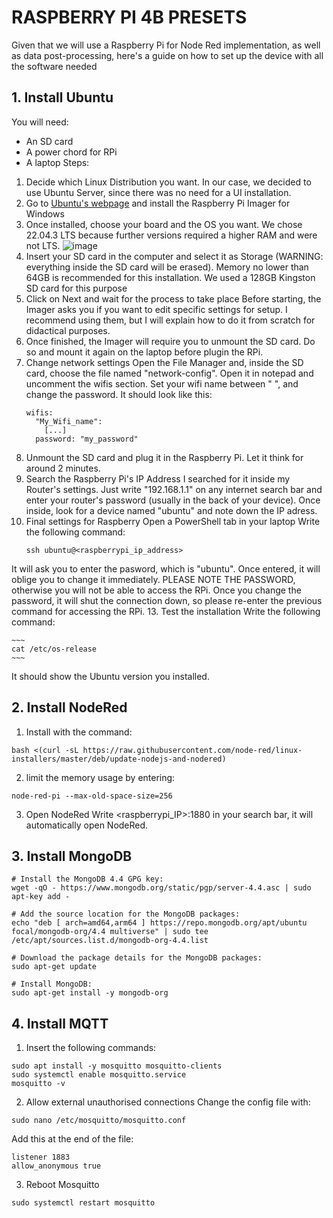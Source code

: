 # RASPBERRY PI 4B PRESETS
Given that we will use a Raspberry Pi for Node Red implementation, as well as data post-processing, here's a guide on how to set up the device with all the software needed
## 1. Install Ubuntu
You will need: 
- An SD card
- A power chord for RPi
- A laptop
Steps:
1. Decide which Linux Distribution you want.
In our case, we decided to use Ubuntu Server, since there was no need for a UI installation. 
3. Go to [Ubuntu's webpage](https://ubuntu.com/tutorials/how-to-install-ubuntu-on-your-raspberry-pi#4-boot-ubuntu-server) and install the Raspberry Pi Imager for Windows
4. Once installed, choose your board and the OS you want.
We chose 22.04.3 LTS because further versions required a higher RAM and were not LTS. 
![image](https://github.com/albacorreal/infind/assets/99867718/32c5c942-5194-4916-ba6e-1603bdfc8f97)
6. Insert your SD card in the computer and select it as Storage (WARNING: everything inside the SD card will be erased). Memory no lower than 64GB is recommended for this installation. We used a 128GB Kingston SD card for this purpose
7. Click on Next and wait for the process to take place
Before starting, the Imager asks you if you want to edit specific settings for setup. I recommend using them, but I will explain how to do it from scratch for didactical purposes. 
8. Once finished, the Imager will require you to unmount the SD card. Do so and mount it again on the laptop before plugin the RPi.
9. Change network settings
Open the File Manager and, inside the SD card, choose the file named "network-config".
Open it in notepad and uncomment the wifis section. Set your wifi name between " ", and change the password. It should look like this:
   ~~~
   wifis:
     "My_Wifi_name":
       [...]
     password: "my_password"
   ~~~
10. Unmount the SD card and plug it in the Raspberry Pi. Let it think for around 2 minutes.
11. Search the Raspberry Pi's IP Address
I searched for it inside my Router's settings. Just write "192.168.1.1" on any internet search bar and enter your router's password (usually in the back of your device).
Once inside, look for a device named "ubuntu" and note down the IP adress. 
12. Final settings for Raspberry
Open a PowerShell tab in your laptop
Write the following command:
    ~~~
    ssh ubuntu@<raspberrypi_ip_address>
    ~~~
It will ask you to enter the pasword, which is "ubuntu". Once entered, it will oblige you to change it immediately. PLEASE NOTE THE PASSWORD, otherwise you will not be able to access the RPi.
Once you change the password, it will shut the connection down, so please re-enter the previous command for accessing the RPi.
13. Test the installation
Write the following command:

    ~~~
    cat /etc/os-release
    ~~~
It should show the Ubuntu version you installed.
## 2. Install NodeRed
1. Install with the command: 
~~~
bash <(curl -sL https://raw.githubusercontent.com/node-red/linux-installers/master/deb/update-nodejs-and-nodered)
~~~
2. limit the memory usage by entering: 
~~~
node-red-pi --max-old-space-size=256
~~~
3. Open NodeRed
Write <raspberrypi_IP>:1880 in your search bar, it will automatically open NodeRed.

## 3. Install MongoDB
~~~
# Install the MongoDB 4.4 GPG key:
wget -qO - https://www.mongodb.org/static/pgp/server-4.4.asc | sudo apt-key add -

# Add the source location for the MongoDB packages:
echo "deb [ arch=amd64,arm64 ] https://repo.mongodb.org/apt/ubuntu focal/mongodb-org/4.4 multiverse" | sudo tee /etc/apt/sources.list.d/mongodb-org-4.4.list

# Download the package details for the MongoDB packages:
sudo apt-get update

# Install MongoDB:
sudo apt-get install -y mongodb-org
~~~

## 4. Install MQTT
1. Insert the following commands: 
~~~
sudo apt install -y mosquitto mosquitto-clients
sudo systemctl enable mosquitto.service
mosquitto -v
~~~
2. Allow external unauthorised connections
Change the config file with:
 ~~~
 sudo nano /etc/mosquitto/mosquitto.conf
 ~~~
Add this at the end of the file: 
  ~~~
  listener 1883
  allow_anonymous true
  ~~~
3. Reboot Mosquitto
~~~
sudo systemctl restart mosquitto
~~~
